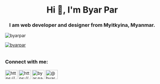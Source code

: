<h1 align="center">Hi 👋, I'm Byar Par</h1>
<h3 align="center">I am web developer and designer from Myitkyina, Myanmar.</h3>

<p align="left"> <img src="https://komarev.com/ghpvc/?username=byarpar&label=Profile%20views&color=0e75b6&style=flat" alt="byarpar" /> </p>

<p align="left"> <a href="https://github.com/ryo-ma/github-profile-trophy"><img src="https://github-profile-trophy.vercel.app/?username=byarpar" alt="byarpar" /></a> </p>

<p align="left"> <a href="https://twitter.com/" target="blank"><img src="https://img.shields.io/twitter/follow/?logo=twitter&style=for-the-badge" alt="" /></a> </p>

<h3 align="left">Connect with me:</h3>
<p align="left">
<a href="https://linkedin.com/in/https://www.linkedin.com/in/byar-par/" target="blank"><img align="center" src="https://raw.githubusercontent.com/rahuldkjain/github-profile-readme-generator/master/src/images/icons/Social/linked-in-alt.svg" alt="https://www.linkedin.com/in/byar-par/" height="30" width="40" /></a>
<a href="https://fb.com/https://www.facebook.com/key.bee26" target="blank"><img align="center" src="https://raw.githubusercontent.com/rahuldkjain/github-profile-readme-generator/master/src/images/icons/Social/facebook.svg" alt="https://www.facebook.com/key.bee26" height="30" width="40" /></a>
<a href="https://instagram.com/byar.par" target="blank"><img align="center" src="https://raw.githubusercontent.com/rahuldkjain/github-profile-readme-generator/master/src/images/icons/Social/instagram.svg" alt="byar.par" height="30" width="40" /></a>
<a href="https://www.youtube.com/c/@byarpar8497" target="blank"><img align="center" src="https://raw.githubusercontent.com/rahuldkjain/github-profile-readme-generator/master/src/images/icons/Social/youtube.svg" alt="@byarpar8497" height="30" width="40" /></a>
</p>


